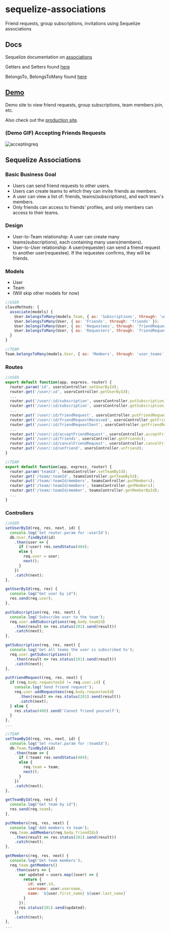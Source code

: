 # sequelize-associations
Friend requests, group subscriptions, invitations using Sequelize associations

## Docs
Sequelize documentation on [associations](http://docs.sequelizejs.com/manual/tutorial/associations.html)

Getters and Setters found [here](http://docs.sequelizejs.com/manual/tutorial/models-definition.html#getters-setters)

BelongsTo, BelongsToMany found [here](http://docs.sequelizejs.com/class/lib/associations/belongs-to.js~BelongsTo.html)

## [Demo](https://gangpay.herokuapp.com/)
Demo site to view friend requests, group subscriptions, team members join, etc.

Also check out the [production site](https://ganpay.herokuapp.com/).

### (Demo GIF) Accepting Friends Requests
![acceptingreq](https://user-images.githubusercontent.com/22410733/35467612-b2fc82f8-02c5-11e8-9827-6b1df78c677a.gif)


## Sequelize Associations

### Basic Business Goal
- Users can send friend requests to other users. 
- Users can create teams to which they can invite friends as members.
- A user can view a list of: friends, teams(subscriptions), and each team's members.
- Only friends can access to friends' profiles, and only members can access to their teams.

### Design
- User-to-Team relationship:  A user can create many teams(subscriptions), each containing many users(members).
- User-to-User relationship:  A user(requester) can send a friend request to another user(requestee). If the requestee confirms, they will be friends.


### Models
- User
- Team
- (Will skip other models for now)

```js
//USER
classMethods: {
  associate(models) {
    User.belongsToMany(models.Team, { as: 'Subscriptions', through: 'user_teams', foreignKey: User.id });
    User.belongsToMany(User, { as: 'Friends', through: 'friends' });
    User.belongsToMany(User, { as: 'Requestees', through: 'friendRequests', foreignKey: 'requesterId', onDelete: 'CASCADE'});
    User.belongsToMany(User, { as: 'Requesters', through: 'friendRequests', foreignKey: 'requesteeId', onDelete: 'CASCADE'});
  }
}
```

```js
//TEAM
Team.belongsToMany(models.User, { as: 'Members', through: 'user_teams', foreignKey: Team.id });
```

### Routes
```js
//USER
export default function(app, express, router) {
  router.param('id', usersController.setUserById);
  router.get('/user/:id', usersController.getUserById);
  ...
  router.put('/user/:id/subscription', usersController.putSubscription);
  router.get('/user/:id/subscription', usersController.getSubscription);
  ...
  router.put('/user/:id/friendRequest', usersController.putFriendRequest);
  router.get('/user/:id/friendRequestReceived', usersController.getFriendRequestReceived);
  router.get('/user/:id/friendRequestSent', usersController.getFriendRequestSent);
  ...
  router.put('/user/:id/acceptFriendRequest', usersController.acceptFriendRequest);
  router.get('/user/:id/friends', usersController.getFriends);
  router.put('/user/:id/cancelFriendRequest', usersController.cancelFriendRequest);
  router.put('/user/:id/unfriend', usersController.unfriend);
}
```

```js
//TEAM
export default function(app, express, router) {
  router.param('teamId', teamsController.setTeamById);
  router.get('/team/:teamId', teamsController.getTeamById);
  router.put('/team/:teamId/members', teamsController.putMembers);
  router.get('/team/:teamId/members', teamsController.getMembers);
  router.get('/team/:teamId/member', teamsController.getMemberById);
  ...
}
```

### Controllers
```js
//USER
setUserById(req, res, next, id) {
  console.log('Set router.param for :userId');
  db.User.findById(id)
    .then(user => {
      if (!user) res.sendStatus(404);
      else {
        req.user = user;
        next();
      }
    })
    .catch(next);
},

getUserById(req, res) {
  console.log("Get user by id");
  res.send(req.user);
},

putSubscription(req, res, next) {
  console.log('Subscribe user to the team');
  req.user.addSubscriptions(req.body.teamId)
    .then(result => res.status(201).send(result))
    .catch(next);
},

getSubscription(req, res, next) {
  console.log('Get all teams the user is subscribed to');
  req.user.getSubscriptions()
    .then(result => res.status(201).send(result))
    .catch(next);
},

putFriendRequest(req, res, next) {
  if (req.body.requesteeId != req.user.id) {
    console.log('Send friend request');
    req.user.addRequestees(req.body.requesteeId)
      .then(result => res.status(201).send(result))
      .catch(next);
  } else {
    res.status(400).send('Cannot friend yourself');
  }
},
...
```

```js
//TEAM
setTeamById(req, res, next, id) {
  console.log('Set router.param for :teamId');
  db.Team.findById(id)
    .then(team => {
      if (!team) res.sendStatus(404);
      else {
        req.team = team;
        next();
      }
    })
    .catch(next);
},

getTeamById(req, res) {
  console.log("Get team by id");
  res.send(req.team);
},

putMembers(req, res, next) {
  console.log('Add members to team');
  req.team.addMembers(req.body.friendIds)
    .then(result => res.status(201).send(result))
    .catch(next);
},

getMembers(req, res, next) {
  console.log('Get team members');
  req.team.getMembers()
    .then(users => {
      var updated = users.map((user) => {
        return {
          id: user.id,
          username: user.username,
          name: `${user.first_name} ${user.last_name}`
        }
      });
      res.status(201).send(updated);
    })
    .catch(next);
},
...
 ```
